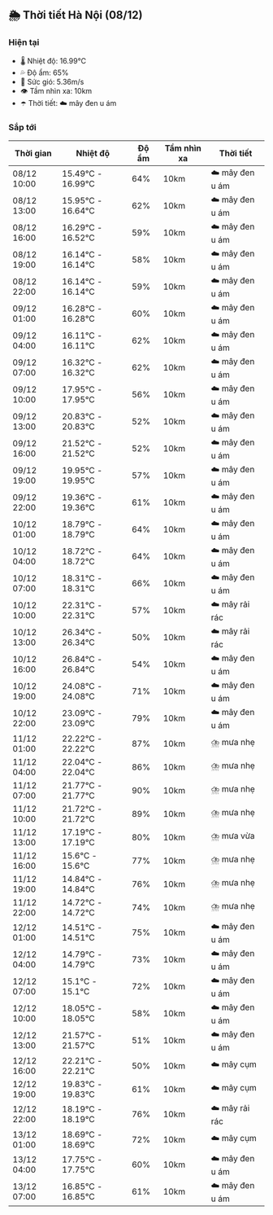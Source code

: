 ## 🌦️ Thời tiết Hà Nội (08/12)

### Hiện tại

- 🌡️ Nhiệt độ: 16.99℃
- 💦 Độ ẩm: 65%
- 💨 Sức gió: 5.36m/s
- 👁️ Tầm nhìn xa: 10km
- ☂️ Thời tiết: ☁️ mây đen u ám

### Sắp tới

| Thời gian | Nhiệt độ | Độ ẩm | Tầm nhìn xa | Thời tiết |
| --- | --- | --- | --- | --- |
| 08/12 10:00 | 15.49℃ - 16.99℃ | 64% | 10km | ☁️ mây đen u ám |
| 08/12 13:00 | 15.95℃ - 16.64℃ | 62% | 10km | ☁️ mây đen u ám |
| 08/12 16:00 | 16.29℃ - 16.52℃ | 59% | 10km | ☁️ mây đen u ám |
| 08/12 19:00 | 16.14℃ - 16.14℃ | 58% | 10km | ☁️ mây đen u ám |
| 08/12 22:00 | 16.14℃ - 16.14℃ | 59% | 10km | ☁️ mây đen u ám |
| 09/12 01:00 | 16.28℃ - 16.28℃ | 60% | 10km | ☁️ mây đen u ám |
| 09/12 04:00 | 16.11℃ - 16.11℃ | 62% | 10km | ☁️ mây đen u ám |
| 09/12 07:00 | 16.32℃ - 16.32℃ | 62% | 10km | ☁️ mây đen u ám |
| 09/12 10:00 | 17.95℃ - 17.95℃ | 56% | 10km | ☁️ mây đen u ám |
| 09/12 13:00 | 20.83℃ - 20.83℃ | 52% | 10km | ☁️ mây đen u ám |
| 09/12 16:00 | 21.52℃ - 21.52℃ | 52% | 10km | ☁️ mây đen u ám |
| 09/12 19:00 | 19.95℃ - 19.95℃ | 57% | 10km | ☁️ mây đen u ám |
| 09/12 22:00 | 19.36℃ - 19.36℃ | 61% | 10km | ☁️ mây đen u ám |
| 10/12 01:00 | 18.79℃ - 18.79℃ | 64% | 10km | ☁️ mây đen u ám |
| 10/12 04:00 | 18.72℃ - 18.72℃ | 64% | 10km | ☁️ mây đen u ám |
| 10/12 07:00 | 18.31℃ - 18.31℃ | 66% | 10km | ☁️ mây đen u ám |
| 10/12 10:00 | 22.31℃ - 22.31℃ | 57% | 10km | ☁️ mây rải rác |
| 10/12 13:00 | 26.34℃ - 26.34℃ | 50% | 10km | ☁️ mây rải rác |
| 10/12 16:00 | 26.84℃ - 26.84℃ | 54% | 10km | ☁️ mây đen u ám |
| 10/12 19:00 | 24.08℃ - 24.08℃ | 71% | 10km | ☁️ mây đen u ám |
| 10/12 22:00 | 23.09℃ - 23.09℃ | 79% | 10km | ☁️ mây đen u ám |
| 11/12 01:00 | 22.22℃ - 22.22℃ | 87% | 10km | ⛈️ mưa nhẹ |
| 11/12 04:00 | 22.04℃ - 22.04℃ | 86% | 10km | ⛈️ mưa nhẹ |
| 11/12 07:00 | 21.77℃ - 21.77℃ | 90% | 10km | ⛈️ mưa nhẹ |
| 11/12 10:00 | 21.72℃ - 21.72℃ | 89% | 10km | ⛈️ mưa nhẹ |
| 11/12 13:00 | 17.19℃ - 17.19℃ | 80% | 10km | ⛈️ mưa vừa |
| 11/12 16:00 | 15.6℃ - 15.6℃ | 77% | 10km | ⛈️ mưa nhẹ |
| 11/12 19:00 | 14.84℃ - 14.84℃ | 76% | 10km | ⛈️ mưa nhẹ |
| 11/12 22:00 | 14.72℃ - 14.72℃ | 74% | 10km | ⛈️ mưa nhẹ |
| 12/12 01:00 | 14.51℃ - 14.51℃ | 75% | 10km | ☁️ mây đen u ám |
| 12/12 04:00 | 14.79℃ - 14.79℃ | 73% | 10km | ☁️ mây đen u ám |
| 12/12 07:00 | 15.1℃ - 15.1℃ | 72% | 10km | ☁️ mây đen u ám |
| 12/12 10:00 | 18.05℃ - 18.05℃ | 58% | 10km | ☁️ mây đen u ám |
| 12/12 13:00 | 21.57℃ - 21.57℃ | 51% | 10km | ☁️ mây đen u ám |
| 12/12 16:00 | 22.21℃ - 22.21℃ | 50% | 10km | ☁️ mây cụm |
| 12/12 19:00 | 19.83℃ - 19.83℃ | 61% | 10km | ☁️ mây cụm |
| 12/12 22:00 | 18.19℃ - 18.19℃ | 76% | 10km | ☁️ mây rải rác |
| 13/12 01:00 | 18.69℃ - 18.69℃ | 72% | 10km | ☁️ mây cụm |
| 13/12 04:00 | 17.75℃ - 17.75℃ | 60% | 10km | ☁️ mây đen u ám |
| 13/12 07:00 | 16.85℃ - 16.85℃ | 61% | 10km | ☁️ mây đen u ám |
